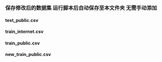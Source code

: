 ### 保存修改后的数据集 运行脚本后自动保存至本文件夹 无需手动添加 
#### test_public.csv 
#### train_internet.csv 
#### train_public.csv 
#### new_train_public.csv 

